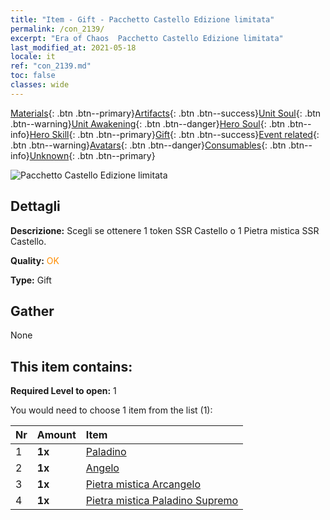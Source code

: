 ```yaml
---
title: "Item - Gift - Pacchetto Castello Edizione limitata"
permalink: /con_2139/
excerpt: "Era of Chaos  Pacchetto Castello Edizione limitata"
last_modified_at: 2021-05-18
locale: it
ref: "con_2139.md"
toc: false
classes: wide
---
```

 [Materials](/ItemsIT/){: .btn .btn--primary}[Artifacts](/ItemsIT/Artifacts/){: .btn .btn--success}[Unit Soul](/ItemsIT/UnitSoul/){: .btn .btn--warning}[Unit Awakening](/ItemsIT/UnitAwakening/){: .btn .btn--danger}[Hero Soul](/ItemsIT/HeroSoul/){: .btn .btn--info}[Hero Skill](/ItemsIT/HeroSkill/){: .btn .btn--primary}[Gift](/ItemsIT/Gift/){: .btn .btn--success}[Event related](/ItemsIT/Events/){: .btn .btn--warning}[Avatars](/ItemsIT/Avatars/){: .btn .btn--danger}[Consumables](/ItemsIT/Consumables/){: .btn .btn--info}[Unknown](/ItemsIT/Unknown/){: .btn .btn--primary}

 ![Pacchetto Castello Edizione limitata](/images/t/i_994001.png)

## Dettagli
 **Descrizione:** Scegli se ottenere 1 token SSR Castello o 1 Pietra mistica SSR Castello.

 **Quality:** <span style="color: #FF8C00">OK</span>

 **Type:** Gift

## Gather

  None

## This item contains:

 **Required Level to open:** 1

 You would need to choose 1 item from the list (1):

  | Nr | Amount |     Item    |
  |:---|:-------|:------------|
  | 1 |  **1x** | [Paladino](/ItemsIT/unt_197/) |  | 
  | 2 |  **1x** | [Angelo](/ItemsIT/unt_196/) |  | 
  | 3 |  **1x** | [Pietra mistica Arcangelo](/ItemsIT/unt_288/) |  | 
  | 4 |  **1x** | [Pietra mistica Paladino Supremo](/ItemsIT/unt_289/) |  | 
